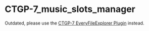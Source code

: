 # CTGP-7_music_slots_manager
Outdated, please use the [CTGP-7 EveryFileExplorer Plugin](https://github.com/mariohackandglitch/CTGP7EFEPlugin) instead.
